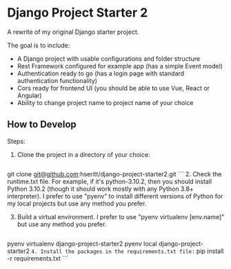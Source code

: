 # Django Project Starter 2

A rewrite of my original Django starter project.

The goal is to include:

* A Django project with usable configurations and folder structure
* Rest Framework configured for example app (has a simple Event model)
* Authentication ready to go (has a login page with standard authentication functionality)
* Cors ready for frontend UI (you should be able to use Vue, React or Angular)
* Ability to change project name to project name of your choice

## How to Develop

Steps:

1. Clone the project in a directory of your choice:
    ```
  git clone git@github.com:hseritt/django-project-starter2.git
    ```
2. Check the runtime.txt file. For example, if it's python-3.10.2, then you should install Python 3.10.2 (though it should work mostly with any Python 3.8+ interpreter). I prefer to use "pyenv" to install different versions of Python for my local projects but use any method you prefer.

3. Build a virtual environment. I prefer to use "pyenv virtualenv [env.name]" but use any method you prefer.
    ```
  pyenv virtualenv django-project-starter2
  pyenv local django-project-starter2
    ```
4. Install the packages in the requirements.txt file:
    ```
  pip install -r requirements.txt
    ```
